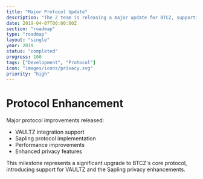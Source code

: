 ```yaml
---
title: "Major Protocol Update"
description: "The Z team is releasing a major update for BTCZ, supporting the planned VAULTZ and Sapling"
date: 2019-04-07T00:00:00Z
section: "roadmap"
type: "roadmap"
layout: "single"
year: 2019
status: "completed"
progress: 100
tags: ["Development", "Protocol"]
icon: "images/icons/privacy.svg"
priority: "high"
---
```


# Protocol Enhancement

Major protocol improvements released:
- VAULTZ integration support
- Sapling protocol implementation
- Performance improvements
- Enhanced privacy features

This milestone represents a significant upgrade to BTCZ's core protocol, introducing support for VAULTZ and the Sapling privacy enhancements.
